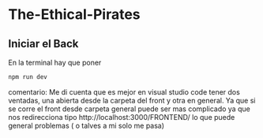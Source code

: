 # The-Ethical-Pirates

## Iniciar el Back
En la terminal hay que poner

````sh
npm run dev

````
comentario: Me di cuenta que es mejor en visual studio code tener dos ventadas, una abierta desde la carpeta del front y otra en general. Ya que si se corre el front desde carpeta general puede ser mas complicado ya que nos redirecciona tipo http://localhost:3000/FRONTEND/ lo que puede general problemas ( o talves a mi solo me pasa)

